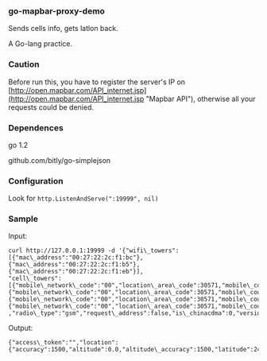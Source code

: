 ### go-mapbar-proxy-demo

Sends cells info, gets latlon back.

A Go-lang practice.

### Caution

Before run this, you have to register the server's IP on [http://open.mapbar.com/API_internet.jsp](http://open.mapbar.com/API_internet.jsp "Mapbar API"), otherwise all your requests could be denied.

### Dependences

go 1.2

github.com/bitly/go-simplejson

### Configuration

Look for `http.ListenAndServe(":19999", nil)`

### Sample

Input:

    curl http://127.0.0.1:19999 -d '{"wifi\_towers":[{"mac\_address":"00:27:22:2c:f1:bc"},{"mac\_address":"00:27:22:2c:f1:b5"},{"mac\_address":"00:27:22:2c:f1:eb"}],
    "cell\_towers":
    [{"mobile\_network\_code":"00","location\_area\_code":30571,"mobile\_country\_code":"460","cell\_id":46921},
    {"mobile\_network\_code":"00","location\_area\_code":30571,"mobile\_country\_code":"460","cell\_id":65535},
    {"mobile\_network\_code":"00","location\_area\_code":30571,"mobile\_country\_code":"460","cell\_id":65535},
    {"mobile\_network\_code":"00","location\_area\_code":30571,"mobile\_country\_code":"460","cell\_id":65535}]
    ,"radio\_type":"gsm","request\_address":false,"is\_chinacdma":0,"version":"1.1.0"}'

Output:

    {"access\_token":"","location":{"accuracy":1500,"altitude":0.0,"altitude\_accuracy":1500,"latitude":24.74439,"longitude":110.47237}}